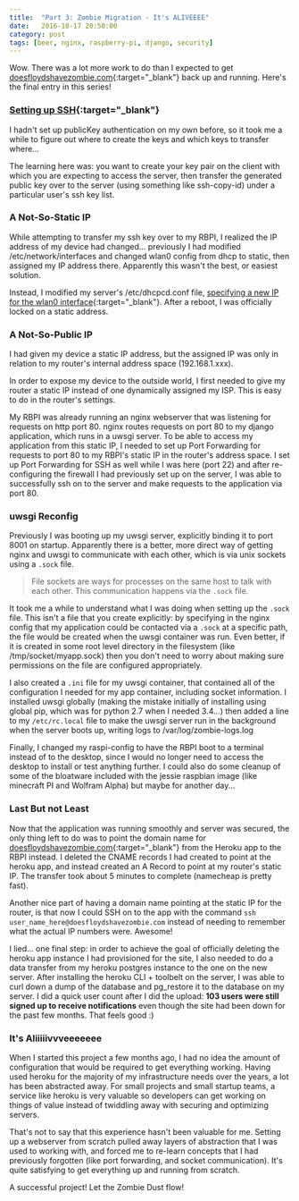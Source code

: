 ```yaml
---
title:  "Part 3: Zombie Migration - It's ALIVEEEE"
date:   2016-10-17 20:50:00
category: post
tags: [beer, nginx, raspberry-pi, django, security]
---
```


Wow. There was a lot more work to do than I expected to get [doesfloydshavezombie.com][zombie]{:target="_blank"} back up and running. Here's the final entry in this series!

### [Setting up SSH][ssh]{:target="_blank"}

I hadn't set up publicKey authentication on my own before, so it took me a while to figure out where to create the keys and which keys to transfer where...

The learning here was: you want to create your key pair on the client with which you are expecting to access the server, then transfer the generated public key over to the server (using something like ssh-copy-id) under a particular user's ssh key list.

### A Not-So-Static IP

While attempting to transfer my ssh key over to my RBPI, I realized the IP address of my device had changed... previously I had modified /etc/network/interfaces and changed wlan0 config from dhcp to static, then assigned my IP address there. Apparently this wasn't the best, or easiest solution.

Instead, I modified my server's /etc/dhcpcd.conf file, [specifying a new IP for the wlan0 interface][static]{:target="_blank"}. After a reboot, I was officially locked on a static address.

### A Not-So-Public IP

I had given my device a static IP address, but the assigned IP was only in relation to my router's internal address space (192.168.1.xxx).

In order to expose my device to the outside world, I first needed to give my router a static IP instead of one dynamically assigned my ISP. This is easy to do in the router's settings.

My RBPI was already running an nginx webserver that was listening for requests on http port 80. nginx routes requests on port 80 to my django application, which runs in a uwsgi server. To be able to access my application from this static IP, I needed to set up Port Forwarding for requests to port 80 to my RBPI's static IP in the router's address space. I set up Port Forwarding for SSH as well while I was here (port 22) and after re-configuring the firewall I had previously set up on the server, I was able to successfully ssh on to the server and make requests to the application via port 80.

### uwsgi Reconfig

Previously I was booting up my uwsgi server, explicitly binding it to port 8001 on startup. Apparently there is a better, more direct way of getting nginx and uwsgi to communicate with each other, which is via unix sockets using a `.sock` file.

 > File sockets are ways for processes on the same host to talk with each other. This communication happens via the `.sock` file.

It took me a while to understand what I was doing when setting up the `.sock` file. This isn't a file that you create explicitly: by specifying in the nginx config that my application could be contacted via a `.sock` at a specific path, the file would be created when the uwsgi container was run. Even better, if it is created in some root level directory in the filesystem (like /tmp/socket/myapp.sock) then you don't need to worry about making sure permissions on the file are configured appropriately.

I also created a `.ini` file for my uwsgi container, that contained all of the configuration I needed for my app container, including socket information. I installed uwsgi globally (making the mistake initially of installing using global pip, which was for python 2.7 when I needed 3.4...) then added a line to my `/etc/rc.local` file to make the uwsgi server run in the background when the server boots up, writing logs to /var/log/zombie-logs.log

Finally, I changed my raspi-config to have the RBPI boot to a terminal instead of to the desktop, since I would no longer need to access the desktop to install or test anything further. I could also do some cleanup of some of the bloatware included with the jessie raspbian image (like minecraft PI and Wolfram Alpha) but maybe for another day...

### Last But not Least

Now that the application was running smoothly and server was secured, the only thing left to do was to point the domain name for [doesfloydshavezombie.com][zombie]{:target="_blank"} from the Heroku app to the RBPI instead. I deleted the CNAME records I had created to point at the heroku app, and instead created an A Record to point at my router's static IP. The transfer took about 5 minutes to complete (namecheap is pretty fast).

Another nice part of having a domain name pointing at the static IP for the router, is that now I could SSH on to the app with the command `ssh user_name_here@doesfloydshavezombie.com` instead of needing to remember what the actual IP numbers were. Awesome!

I lied... one final step: in order to achieve the goal of officially deleting the heroku app instance I had provisioned for the site, I also needed to do a data transfer from my heroku postgres instance to the one on the new server. After installing the heroku CLI + toolbelt on the server, I was able to curl down a dump of the database and pg_restore it to the database on my server. I did a quick user count after I did the upload: **103 users were still signed up to receive notifications** even though the site had been down for the past few months. That feels good :)

### It's Aliiiiivvveeeeeee

When I started this project a few months ago, I had no idea the amount of configuration that would be required to get everything working. Having used heroku for the majority of my infrastructure needs over the years, a lot has been abstracted away. For small projects and small startup teams, a service like heroku is very valuable so developers can get working on things of value instead of twiddling away with securing and optimizing servers.

That's not to say that this experience hasn't been valuable for me. Setting up a webserver from scratch pulled away layers of abstraction that I was used to working with, and forced me to re-learn concepts that I had previously forgotten (like port forwarding, and socket communication). It's quite satisfying to get everything up and running from scratch.

A successful project! Let the Zombie Dust flow!

[zombie]: http://doesfloydshavezombie.com
[ssh]: https://www.digitalocean.com/community/tutorials/how-to-set-up-ssh-keys--2
[static]: https://www.modmypi.com/blog/how-to-give-your-raspberry-pi-a-static-ip-address-update


